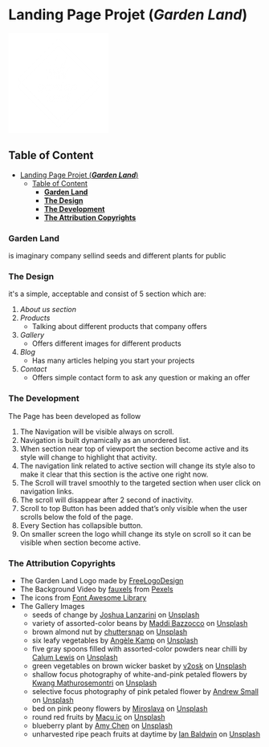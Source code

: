 # Landing Page Projet (**_Garden Land_**)
![Garden Land](assets/logo.png)

## Table of Content
- [Landing Page Projet (**_Garden Land_**)](#landing-page-projet-garden-land)
  - [Table of Content](#table-of-content)
    - [**Garden Land**](#garden-land)
    - [**The Design**](#the-design)
    - [**The Development**](#the-development)
    - [**The Attribution Copyrights**](#the-attribution-copyrights)

### **Garden Land** 
is imaginary company sellind seeds and different plants for public

### **The Design**
it's a simple, acceptable and consist of 5 section which are: 
1. _About us section_ 
2. _Products_
   * Talking about different products that company offers
3. _Gallery_ 
   * Offers different images for different products
4. _Blog_
   * Has many articles helping you start your projects
5. _Contact_
   * Offers simple contact form to ask any question or making an offer

### **The Development**
The Page has been developed as follow

1. The Navigation will be visible always on scroll.
2. Navigation is built dynamically as an unordered list.
3. When section near top of viewport the section become active and its  style will change to highlight that activity. 
4. The navigation link related to active section will change its style also to make it clear that this section is the active one right now.
5. The Scroll will travel smoothly to the targeted section when user click on navigation links.
6. The scroll will disappear after 2 second of inactivity.
7. Scroll to top Button has been added that’s only visible when the user scrolls below the fold of the page.
8. Every Section has collapsible button.
9. On smaller screen the logo whill change its style on scroll so it can be visible when section become active.
   

### **The Attribution Copyrights**

* The Garden Land Logo
    made by [FreeLogoDesign](https://www.freelogodesign.org/)
* The Background Video
    by [fauxels](https://www.pexels.com/@fauxels?utm_content=attributionCopyText&utm_medium=referral&utm_source=pexels) from [Pexels](https://www.pexels.com/video/a-woman-touching-the-leaves-of-the-plants-in-a-green-house-3251845/)
* The icons from [Font Awesome Library](https://fontawesome.com/icons?d=gallery)
* The Gallery Images
  * seeds of change by [Joshua Lanzarini](https://unsplash.com/@jlanzarini?utm_source=unsplash&utm_medium=referral&utm_content=creditCopyText) on [Unsplash](https://unsplash.com/s/photos/seeds?utm_source=unsplash&utm_medium=referral&utm_content=creditCopyText)
  * variety of assorted-color beans by [Maddi Bazzocco](https://unsplash.com/@maddibazzocco?utm_source=unsplash&utm_medium=referral&utm_content=creditCopyText) on [Unsplash](https://unsplash.com/s/photos/seeds?utm_source=unsplash&utm_medium=referral&utm_content=creditCopyText)
  * brown almond nut by [chuttersnap](https://unsplash.com/@chuttersnap?utm_source=unsplash&utm_medium=referral&utm_content=creditCopyText) on [Unsplash](https://unsplash.com/s/photos/seeds?utm_source=unsplash&utm_medium=referral&utm_content=creditCopyText)
  * six leafy vegetables by [Angèle Kamp](https://unsplash.com/@angelekamp?utm_source=unsplash&utm_medium=referral&utm_content=creditCopyText) on [Unsplash](https://unsplash.com/s/photos/herbs?utm_source=unsplash&utm_medium=referral&utm_content=creditCopyText)
  * five gray spoons filled with assorted-color powders near chilli by [Calum Lewis](https://unsplash.com/@calumlewis?utm_source=unsplash&utm_medium=referral&utm_content=creditCopyText) on [Unsplash](https://unsplash.com/s/photos/herbs?utm_source=unsplash&utm_medium=referral&utm_content=creditCopyText)
  * green vegetables on brown wicker basket by [v2osk](https://unsplash.com/@v2osk?utm_source=unsplash&utm_medium=referral&utm_content=creditCopyText) on [Unsplash](https://unsplash.com/s/photos/herbs?utm_source=unsplash&utm_medium=referral&utm_content=creditCopyText)
  * shallow focus photography of white-and-pink petaled flowers by [Kwang Mathurosemontri](https://unsplash.com/@gemini_zucha89?utm_source=unsplash&utm_medium=referral&utm_content=creditCopyText) on [Unsplash](https://unsplash.com/?utm_source=unsplash&utm_medium=referral&utm_content=creditCopyText)
  * selective focus photography of pink petaled flower by [Andrew Small](https://unsplash.com/@andsmall?utm_source=unsplash&utm_medium=referral&utm_content=creditCopyText) on [Unsplash](https://unsplash.com/s/photos/flower?utm_source=unsplash&utm_medium=referral&utm_content=creditCopyText)
  * bed on pink peony flowers by [Miroslava](https://unsplash.com/@miroslava?utm_source=unsplash&utm_medium=referral&utm_content=creditCopyText) on [Unsplash](https://unsplash.com/s/photos/flower?utm_source=unsplash&utm_medium=referral&utm_content=creditCopyText)
  * round red fruits by [Macu ic](https://unsplash.com/@macu_ic?utm_source=unsplash&utm_medium=referral&utm_content=creditCopyText) on [Unsplash](https://unsplash.com/s/photos/fruit-tree?utm_source=unsplash&utm_medium=referral&utm_content=creditCopyText)
  * blueberry plant by [Amy Chen](https://unsplash.com/@spdumb2025?utm_source=unsplash&utm_medium=referral&utm_content=creditCopyText) on [Unsplash](https://unsplash.com/s/photos/fruit-tree?utm_source=unsplash&utm_medium=referral&utm_content=creditCopyText)
  * unharvested ripe peach fruits at daytime by [Ian Baldwin](https://unsplash.com/@ianebaldwin?utm_source=unsplash&utm_medium=referral&utm_content=creditCopyText) on [Unsplash](https://unsplash.com/s/photos/fruit-tree?utm_source=unsplash&utm_medium=referral&utm_content=creditCopyText)










